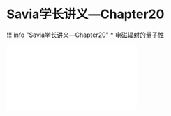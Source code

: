 # Savia学长讲义—Chapter20
!!! info "Savia学长讲义—Chapter20"
    * 电磁辐射的量子性

<object data="第 20 章 电磁辐射的量子性.pdf" type="application/pdf" width="100%" height="800">
    <embed src="第 20 章 电磁辐射的量子性.pdf" type="application/pdf" />
</object>